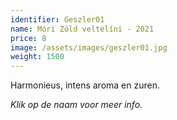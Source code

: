 ```yaml
---
identifier: Geszler01
name: Móri Zöld veltelíni - 2021
price: 8
image: /assets/images/geszler01.jpg
weight: 1500
---
```

Harmonieus, intens aroma en zuren.

*Klik op de naam voor meer info.*
